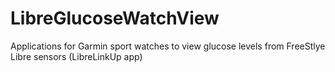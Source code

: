 # LibreGlucoseWatchView
Applications for Garmin sport watches to view glucose levels from FreeStlye Libre sensors (LibreLinkUp app)
